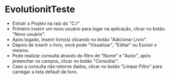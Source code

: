 # EvolutionitTeste

- Extrair o Projeto na raiz do "C:/"
- Primeiro inserir um novo usuário para logar na aplicação, clicar no botão "Novo usuário".
- Após logado, Inserir livro(s) clicando no botão "Adicionar Livro".
- Depois de inserir o livro, você pode "Visualizar", "Editar" ou Excluir o mesmo.
- Pode realizar consulta através do filtro de "Nome" e "Autor", após preencher os campos, clicar no botão "Consultar".
- Caso a consulta não retorne dados, clicar no botão "Limpar Filtro" para carregar a lista default de livro.


